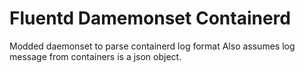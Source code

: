# Fluentd Damemonset Containerd

Modded daemonset to parse containerd log format
Also assumes log message from containers is a json object.